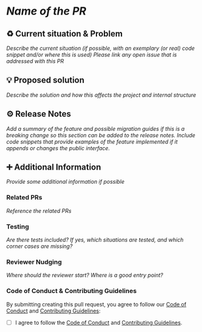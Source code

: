 <!--

This source file is part of the Stanford Spezi open-source project

SPDX-FileCopyrightText: 2022 Stanford University and the project authors (see CONTRIBUTORS.md)

SPDX-License-Identifier: MIT

-->

# *Name of the PR*

## :recycle: Current situation & Problem
*Describe the current situation (if possible, with an exemplary (or real) code snippet and/or where this is used)*
*Please link any open issue that is addressed with this PR*

## :bulb: Proposed solution
*Describe the solution and how this affects the project and internal structure*

## :gear: Release Notes 
*Add a summary of the feature and possible migration guides if this is a breaking change so this section can be added to the release notes.*
*Include code snippets that provide examples of the feature implemented if it appends or changes the public interface.*

## :heavy_plus_sign: Additional Information
*Provide some additional information if possible*

### Related PRs
*Reference the related PRs*

### Testing
*Are there tests included? If yes, which situations are tested, and which corner cases are missing?*

### Reviewer Nudging
*Where should the reviewer start? Where is a good entry point?*

### Code of Conduct & Contributing Guidelines 

By submitting creating this pull request, you agree to follow our [Code of Conduct](https://github.com/StanfordSpezi/.github/blob/main/CODE_OF_CONDUCT.md) and [Contributing Guidelines](https://github.com/StanfordSpezi/.github/blob/main/CONTRIBUTING.md):
- [ ] I agree to follow the [Code of Conduct](https://github.com/StanfordSpezi/.github/blob/main/CODE_OF_CONDUCT.md) and [Contributing Guidelines](https://github.com/StanfordSpezi/.github/blob/main/CONTRIBUTING.md).
